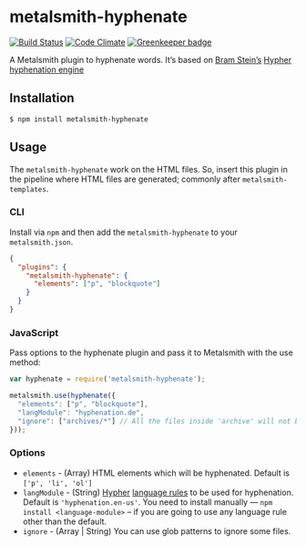 # metalsmith-hyphenate

[![Build Status](https://travis-ci.org/saneef/metalsmith-hyphenate.svg?branch=master)](https://travis-ci.org/saneef/metalsmith-hyphenate) [![Code Climate](https://codeclimate.com/github/saneef/metalsmith-hyphenate/badges/gpa.svg)](https://codeclimate.com/github/saneef/metalsmith-hyphenate) [![Greenkeeper badge](https://badges.greenkeeper.io/saneef/metalsmith-hyphenate.svg)](https://greenkeeper.io/)


A Metalsmith plugin to hyphenate words. It’s based on [Bram Stein’s](https://github.com/bramstein) [Hypher hyphenation engine](https://github.com/bramstein/Hypher)

## Installation

```
$ npm install metalsmith-hyphenate
```

## Usage

The `metalsmith-hyphenate` work on the HTML files. So, insert this plugin in the pipeline where HTML files are generated; commonly after `metalsmith-templates`.


### CLI

Install via `npm` and then add the `metalsmith-hyphenate` to your `metalsmith.json`.
```JSON
{
  "plugins": {
    "metalsmith-hyphenate": {
      "elements": ["p", "blockquote"]
    }
  }
}
```

### JavaScript
Pass options to the hyphenate plugin and pass it to Metalsmith with the use method:

```JavaScript
var hyphenate = require('metalsmith-hyphenate');

metalsmith.use(hyphenate({
  "elements": ["p", "blockquote"],
  "langModule": "hyphenation.de",
  "ignore": ["archives/*"] // All the files inside 'archive' will not be hyphenated
}));
```

### Options

- `elements` - (Array) HTML elements which will be hyphenated. Default is `['p', 'li', 'ol']`
- `langModule` - (String) [Hypher](https://github.com/bramstein/Hypher#nodejs) [language rules](https://github.com/bramstein/hyphenation-patterns) to be used for hyphenation. Default is `'hyphenation.en-us'`. You need to install manually — `npm install <language-module>` – if you are going to use any language rule other than the default.
- `ignore` - (Array | String) You can use glob patterns to ignore some files.

